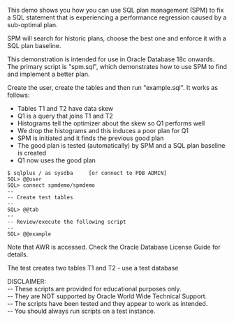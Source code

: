 This demo shows you how you can use SQL plan management (SPM) to fix a SQL statement that is experiencing a performance regression caused by a sub-optimal plan.

SPM will search for historic plans, choose the best one and enforce it with a SQL plan baseline.

This demonstration is intended for use in Oracle Database 18c onwards. The primary script is "spm.sql", which demonstrates how to use SPM to find and implement a better plan.

Create the user, create the tables and then run "example.sql". It works as follows:

- Tables T1 and T2 have data skew
- Q1 is a query that joins T1 and T2
- Histograms tell the optimizer about the skew so Q1 performs well
- We drop the histograms and this induces a poor plan for Q1
- SPM is initiated and it finds the previous good plan
- The good plan is tested (automatically) by SPM and a SQL plan baseline is created
- Q1 now uses the good plan

```
$ sqlplus / as sysdba     [or connect to PDB ADMIN]
SQL> @@user
SQL> connect spmdemo/spmdemo
-- 
-- Create test tables
-- 
SQL> @@tab
--
-- Review/execute the following script
--
SQL> @@example
```

Note that AWR is accessed. Check the Oracle Database License Guide for details.

The test creates two tables T1 and T2 - use a test database

DISCLAIMER:
   <br/>-- These scripts are provided for educational purposes only.
   <br/>-- They are NOT supported by Oracle World Wide Technical Support.
   <br/>-- The scripts have been tested and they appear to work as intended.
   <br/>-- You should always run scripts on a test instance.


